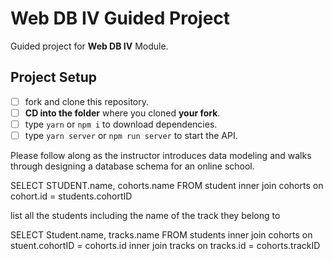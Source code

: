 # Web DB IV Guided Project

Guided project for **Web DB IV** Module.

## Project Setup

- [ ] fork and clone this repository.
- [ ] **CD into the folder** where you cloned **your fork**.
- [ ] type `yarn` or `npm i` to download dependencies.
- [ ] type `yarn server` or `npm run server` to start the API.

Please follow along as the instructor introduces data modeling and walks through designing a database schema for an online school.


SELECT STUDENT.name, cohorts.name
FROM student
inner join cohorts on cohort.id = students.cohortID



list all the students including the name of the track they belong to


SELECT Student.name, tracks.name
FROM students
inner join cohorts on stuent.cohortID = cohorts.id
inner join tracks on tracks.id = cohorts.trackID



